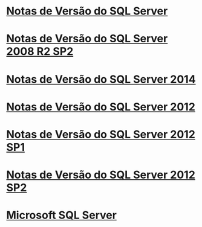 # [Notas de Versão do SQL Server](sql-server-release-notes.md)
# [Notas de Versão do SQL Server 2008 R2 SP2](sql-server-2008-r2-sp2-release-notes.md)
# [Notas de Versão do SQL Server 2014](sql-server-2014-release-notes.md)
# [Notas de Versão do SQL Server 2012](sql-server-2012-release-notes.md)
# [Notas de Versão do SQL Server 2012 SP1](sql-server-2012-sp1-release-notes.md)
# [Notas de Versão do SQL Server 2012 SP2](sql-server-2012-sp2-release-notes.md)
# [Microsoft SQL Server](microsoft-sql-server.md)
